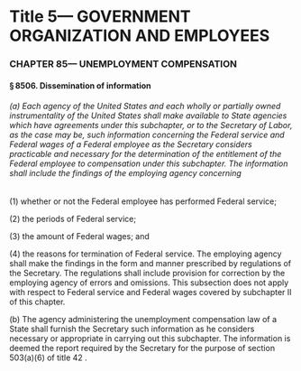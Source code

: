 
# Title 5— GOVERNMENT ORGANIZATION AND EMPLOYEES
### CHAPTER 85— UNEMPLOYMENT COMPENSATION
#### § 8506. Dissemination of information
###### (a) Each agency of the United States and each wholly or partially owned instrumentality of the United States shall make available to State agencies which have agreements under this subchapter, or to the Secretary of Labor, as the case may be, such information concerning the Federal service and Federal wages of a Federal employee as the Secretary considers practicable and necessary for the determination of the entitlement of the Federal employee to compensation under this subchapter. The information shall include the findings of the employing agency concerning

(1) whether or not the Federal employee has performed Federal service;

(2) the periods of Federal service;

(3) the amount of Federal wages; and

(4) the reasons for termination of Federal service. The employing agency shall make the findings in the form and manner prescribed by regulations of the Secretary. The regulations shall include provision for correction by the employing agency of errors and omissions. This subsection does not apply with respect to Federal service and Federal wages covered by subchapter II of this chapter.

(b) The agency administering the unemployment compensation law of a State shall furnish the Secretary such information as he considers necessary or appropriate in carrying out this subchapter. The information is deemed the report required by the Secretary for the purpose of section 503(a)(6) of title 42 .
